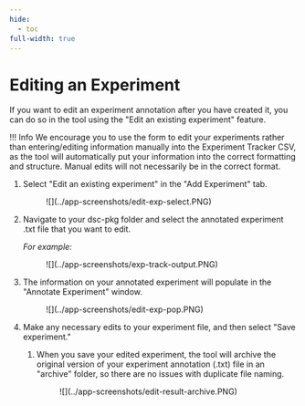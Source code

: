 ```yaml
---
hide:
  - toc
full-width: true
---
```


# Editing an Experiment

If you want to edit an experiment annotation after you have created it, you can do so in the tool using the "Edit an existing experiment" feature. 

!!! Info
    We encourage you to use the form to edit your experiments rather than entering/editing information manually into the Experiment Tracker CSV, as the tool will automatically put your information into the correct formatting and structure. Manual edits will not necessarily be in the correct format.


1. Select "Edit an existing experiment" in the "Add Experiment" tab.

    <figure markdown>
        ![](../app-screenshots/edit-exp-select.PNG)
        <figcaption></figcaption>
    </figure>

2. Navigate to your dsc-pkg folder and select the annotated experiment .txt file that you want to edit.

    *For example:*

    <figure markdown>
        ![](../app-screenshots/exp-track-output.PNG)
        <figcaption></figcaption>
    </figure>

3. The information on your annotated experiment will populate in the "Annotate Experiment" window.

    <figure markdown>
        ![](../app-screenshots/edit-exp-pop.PNG)
        <figcaption></figcaption>
    </figure>
        

4. Make any necessary edits to your experiment file, and then select "Save experiment."

    1. When you save your edited experiment, the tool will archive the original version of your experiment annotation (.txt) file in an "archive" folder, so there are no issues with duplicate file naming.

        <figure markdown>
            ![](../app-screenshots/edit-result-archive.PNG)
            <figcaption></figcaption>
        </figure>